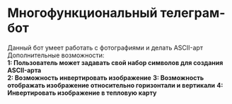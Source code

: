 <h1>Многофункциональный телеграм-бот</h1>
<div>Данный бот умеет работать с фотографиями и делать ASCII-арт</div>
<div>Дополнительные возможности:<br>
    <b>1: Пользователь может задавать свой набор символов для создания ASCII-арта</b>
    <br>
    <b>2: Возможность инвертировать изображение</b>
    <b>3: Возможность отображать изображение относительно горизонтали и вертикали</b>
    <b>4: Инвертировать изображение в тепловую карту</b>
</div>